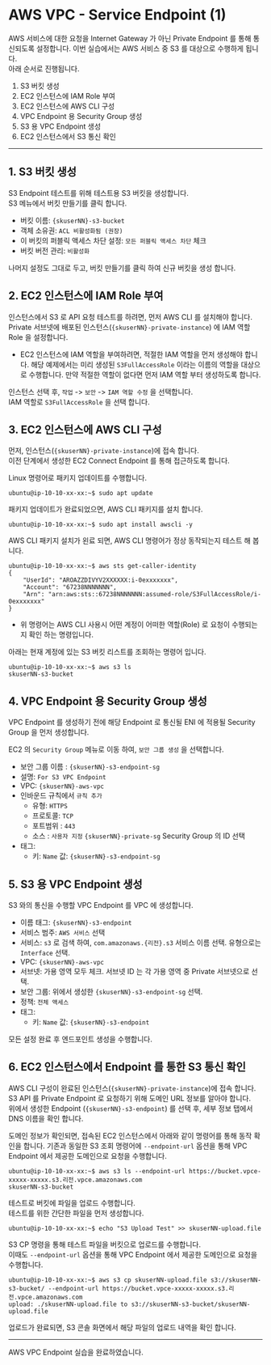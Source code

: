 # AWS VPC - Service Endpoint (1)

AWS 서비스에 대한 요청을 Internet Gateway 가 아닌 Private Endpoint 를 통해 통신되도록 설정합니다. 
이번 실습에서는 AWS 서비스 중 S3 를 대상으로 수행하게 됩니다.  
아래 순서로 진행됩니다. 

1. S3 버킷 생성
2. EC2 인스턴스에 IAM Role 부여
3. EC2 인스턴스에 AWS CLI 구성
4. VPC Endpoint 용 Security Group 생성
5. S3 용 VPC Endpoint 생성
6. EC2 인스턴스에서 S3 통신 확인


---
## 1. S3 버킷 생성
S3 Endpoint 테스트를 위해 테스트용 S3 버킷을 생성합니다.  
S3 메뉴에서 버킷 만들기를 클릭 합니다.  
  
- 버킷 이름: `{skuserNN}-s3-bucket`
- 객체 소유권: `ACL 비활성화됨 (권장)`
- 이 버킷의 퍼블릭 액세스 차단 설정: `모든 퍼블릭 액세스 차단` 체크
- 버킷 버전 관리: `비활성화`

나머지 설정도 그대로 두고, 버킷 만들기를 클릭 하여 신규 버킷을 생성 합니다.  


## 2. EC2 인스턴스에 IAM Role 부여
인스턴스에서 S3 로 API 요청 테스트를 하려면, 먼저 AWS CLI 를 설치해야 합니다.  
Private 서브넷에 배포된 인스턴스(`{skuserNN}-private-instance`) 에 IAM 역할 Role 을 설정합니다.  
  
* EC2 인스턴스에 IAM 역할을 부여하려면, 적절한 IAM 역할을 먼저 생성해야 합니다. 해당 예제에서는 미리 생성된 `S3FullAccessRole` 이라는 이름의 역할을 대상으로 수행합니다. 만약 적절한 역할이 없다면 먼저 IAM 역할 부터 생성하도록 합니다.    
  
인스턴스 선택 후, `작업` -> `보안` -> `IAM 역할 수정` 을 선택합니다.  
IAM 역할로 `S3FullAccessRole` 을 선택 합니다.  
  

## 3. EC2 인스턴스에 AWS CLI 구성
먼저, 인스턴스(`{skuserNN}-private-instance`)에 접속 합니다.  
이전 단계에서 생성한 EC2 Connect Endpoint 를 통해 접근하도록 합니다.  
  
Linux 명령어로 패키지 업데이트를 수행합니다.
```
ubuntu@ip-10-10-xx-xx:~$ sudo apt update
```
  
패키지 업데이트가 완료되었으면, AWS CLI 패키지를 설치 합니다.  
```
ubuntu@ip-10-10-xx-xx:~$ sudo apt install awscli -y
```
  
AWS CLI 패키지 설치가 왼료 되면, AWS CLI 명령어가 정상 동작되는지 테스트 해 봅니다. 
```
ubuntu@ip-10-10-xx-xx:~$ aws sts get-caller-identity
{
    "UserId": "AROAZZDIVYV2XXXXXX:i-0exxxxxxx",
    "Account": "67238NNNNNNN",
    "Arn": "arn:aws:sts::67238NNNNNNN:assumed-role/S3FullAccessRole/i-0exxxxxxx"
}
```

* 위 명령어는 AWS CLI 사용시 어떤 계정이 어떠한 역할(Role) 로 요청이 수행되는지 확인 하는 명령입니다.  
  
아래는 현재 계정에 있는 S3 버킷 리스트를 조회하는 명령어 입니다.    
```
ubuntu@ip-10-10-xx-xx:~$ aws s3 ls
skuserNN-s3-bucket
```

## 4. VPC Endpoint 용 Security Group 생성
VPC Endpoint 를 생성하기 전에 해당 Endpoint 로 통신될 ENI 에 적용될 Security Group 을 먼저 생성합니다.  
  
EC2 의 `Security Group` 메뉴로 이동 하여, `보안 그룹 생성` 을 선택합니다.

- 보안 그룹 이름 : `{skuserNN}-s3-endpoint-sg`
- 설명: `For S3 VPC Endpoint` 
- VPC: `{skuserNN}-aws-vpc`
- 인바운드 규칙에서 `규칙 추가`  
  * 유형: `HTTPS`
  * 프로토콜: `TCP`
  * 포트범위 : `443`
  * 소스 : `사용자 지정` `{skuserNN}-private-sg` Security Group 의 ID 선택
- 태그:
  * 키: `Name`  값: `{skuserNN}-s3-endpoint-sg`

## 5. S3 용 VPC Endpoint 생성
S3 와의 통신을 수행할 VPC Endpoint 를 VPC 에 생성합니다.  

- 이름 태그: `{skuserNN}-s3-endpoint`
- 서비스 범주: `AWS 서비스` 선택
- 서비스: `s3` 로 검색 하여, `com.amazonaws.{리전}.s3` 서비스 이름 선택. 유형으로는 `Interface` 선택.
- VPC: `{skuserNN}-aws-vpc`
- 서브넷: 가용 영역 모두 체크. 서브넷 ID 는 각 가용 영역 중 Private 서브넷으로 선택. 
- 보안 그룹: 위에서 생성한 `{skuserNN}-s3-endpoint-sg` 선택.
- 정책: `전체 액세스` 
- 태그:
  * 키: `Name`  값: `{skuserNN}-s3-endpoint`

모든 설정 완료 후 엔드포인트 생성을 수행합니다.  

## 6. EC2 인스턴스에서 Endpoint 를 통한 S3 통신 확인

AWS CLI 구성이 완료된 인스턴스(`{skuserNN}-private-instance`)에 접속 합니다.  
S3 API 를 Private Endpoint 로 요청하기 위해 도메인 URL 정보를 알아야 합니다.  
위에서 생성한 Endpoint (`{skuserNN}-s3-endpoint`) 를 선택 후, 세부 정보 탭에서 DNS 이름을 확인 합니다.  

도메인 정보가 확인되면, 접속된 EC2 인스턴스에서 아래와 같이 명령어를 통해 동작 확인을 합니다.
기존과 동일한 S3 조회 명령어에 `--endpoint-url` 옵션을 통해 VPC Endpoint 에서 제공한 도메인으로 요청을 수행합니다.     
```
ubuntu@ip-10-10-xx-xx:~$ aws s3 ls --endpoint-url https://bucket.vpce-xxxxx-xxxxx.s3.리전.vpce.amazonaws.com
skuserNN-s3-bucket
```
  
테스트로 버킷에 파일을 업로드 수행합니다.  
테스트를 위한 간단한 파일을 먼저 생성합니다.  
  
```
ubuntu@ip-10-10-xx-xx:~$ echo "S3 Upload Test" >> skuserNN-upload.file
```
  
S3 CP 명령을 통해 테스트 파일을 버킷으로 업로드를 수행합니다.  
이때도 `--endpoint-url` 옵션을 통해 VPC Endpoint 에서 제공한 도메인으로 요청을 수행합니다.  
  
```
ubuntu@ip-10-10-xx-xx:~$ aws s3 cp skuserNN-upload.file s3://skuserNN-s3-bucket/ --endpoint-url https://bucket.vpce-xxxxx-xxxxx.s3.리전.vpce.amazonaws.com
upload: ./skuserNN-upload.file to s3://skuserNN-s3-bucket/skuserNN-upload.file
```
  
업로드가 완료되면, S3 콘솔 화면에서 해당 파일의 업로드 내역을 확인 합니다.  

---

AWS VPC Endpoint 실습을 완료하였습니다. 